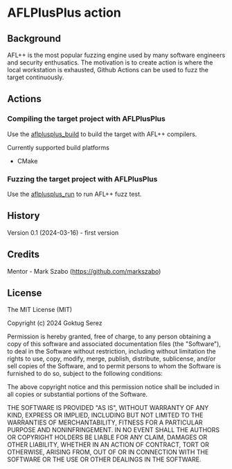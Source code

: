 # AFLPlusPlus action


## Background

AFL++ is the most popular fuzzing engine used by many software engineers and security enthusatics. 
The motivation is to create action is where the local workstation is exhausted, Github Actions can be used to fuzz the target continuously.

## Actions

### Compiling the target project with AFLPlusPlus

Use the [aflplusplus_build](./aflplusplus_build/action.yaml) to build the target with AFL++ compilers.

Currently supported build platforms
- CMake

### Fuzzing the target project with AFLPlusPlus

Use the [aflplusplus_run](./aflplusplus_run/action.yaml) to run AFL++ fuzz test.

## History
 
Version 0.1 (2024-03-16) - first version 
 
## Credits
 
Mentor - Mark Szabo (https://github.com/markszabo)
 
## License
 
The MIT License (MIT)

Copyright (c) 2024 Goktug Serez

Permission is hereby granted, free of charge, to any person obtaining a copy of this software and associated documentation files (the "Software"), to deal in the Software without restriction, including without limitation the rights to use, copy, modify, merge, publish, distribute, sublicense, and/or sell copies of the Software, and to permit persons to whom the Software is furnished to do so, subject to the following conditions:

The above copyright notice and this permission notice shall be included in all copies or substantial portions of the Software.

THE SOFTWARE IS PROVIDED "AS IS", WITHOUT WARRANTY OF ANY KIND, EXPRESS OR IMPLIED, INCLUDING BUT NOT LIMITED TO THE WARRANTIES OF MERCHANTABILITY, FITNESS FOR A PARTICULAR PURPOSE AND NONINFRINGEMENT. IN NO EVENT SHALL THE AUTHORS OR COPYRIGHT HOLDERS BE LIABLE FOR ANY CLAIM, DAMAGES OR OTHER LIABILITY, WHETHER IN AN ACTION OF CONTRACT, TORT OR OTHERWISE, ARISING FROM, OUT OF OR IN CONNECTION WITH THE SOFTWARE OR THE USE OR OTHER DEALINGS IN THE SOFTWARE.
